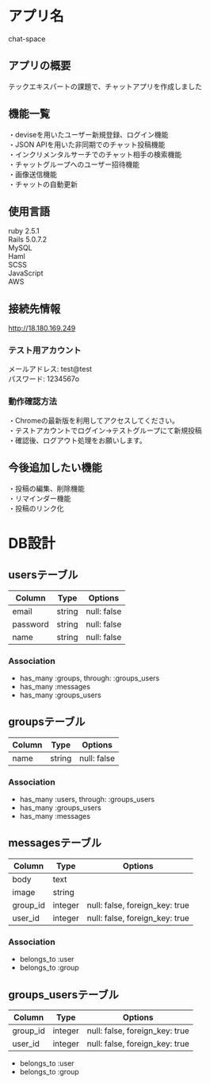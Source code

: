 # アプリ名
chat-space

## アプリの概要
テックエキスパートの課題で、チャットアプリを作成しました

## 機能一覧
・deviseを用いたユーザー新規登録、ログイン機能<br>
・JSON APIを用いた非同期でのチャット投稿機能<br>
・インクリメンタルサーチでのチャット相手の検索機能<br>
・チャットグループへのユーザー招待機能<br>
・画像送信機能<br>
・チャットの自動更新<br>

## 使用言語
ruby 2.5.1<br>
Rails 5.0.7.2<br>
MySQL<br>
Haml<br>
SCSS<br>
JavaScript<br>
AWS<br>

## 接続先情報
http://18.180.169.249

### テスト用アカウント
メールアドレス: test@test<br>
パスワード: 1234567o<br>

### 動作確認方法
・Chromeの最新版を利用してアクセスしてください。<br>
・テストアカウントでログイン→テストグループにて新規投稿<br>
・確認後、ログアウト処理をお願いします。<br>

## 今後追加したい機能
・投稿の編集、削除機能<br>
・リマインダー機能<br>
・投稿のリンク化<br>

# DB設計
## usersテーブル
|Column|Type|Options|
|------|----|-------|
|email|string|null: false|
|password|string|null: false|
|name|string|null: false|
### Association
- has_many :groups, through: :groups_users
- has_many :messages
- has_many :groups_users

## groupsテーブル
|Column|Type|Options|
|------|----|-------|
|name|string|null: false|
### Association
- has_many :users, through: :groups_users
- has_many :groups_users
- has_many :messages

## messagesテーブル
|Column|Type|Options|
|------|----|-------|
|body|text||
|image|string||
|group_id|integer|null: false, foreign_key: true|
|user_id|integer|null: false, foreign_key: true|
### Association
- belongs_to :user
- belongs_to :group

## groups_usersテーブル
|Column|Type|Options|
|------|----|-------|
|group_id|integer|null: false, foreign_key: true|
|user_id|integer|null: false, foreign_key: true|
- belongs_to :user
- belongs_to :group

